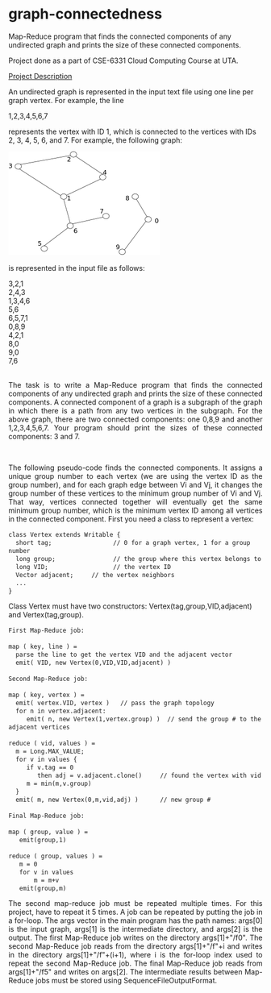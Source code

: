 # graph-connectedness
Map-Reduce program that finds the connected components of any undirected graph and prints the size of these connected components.

Project done as a part of CSE-6331 Cloud Computing Course at UTA.

<a href="https://lambda.uta.edu/cse6331/spring20/project3.html">Project Description</a>

<p>An undirected graph is represented in the input text file using one line per graph vertex. For example, the line</p>

<p>1,2,3,4,5,6,7</p>
</p>represents the vertex with ID 1, which is connected to the vertices with IDs 2, 3, 4, 5, 6, and 7. For example, the following graph:</p>

<img src="https://raw.githubusercontent.com/c-deshpande/graph-connectedness/master/img/p2.png"/>

<p>is represented in the input file as follows:</p>
3,2,1
<br>
2,4,3
<br>
1,3,4,6
<br>
5,6
<br>
6,5,7,1
<br>
0,8,9
<br>
4,2,1
<br>
8,0
<br>
9,0
<br>
7,6
<br>
<br>
<p align=justify>
The task is to write a Map-Reduce program that finds the connected components of any undirected graph and prints the size of these connected components. A connected component of a graph is a subgraph of the graph in which there is a path from any two vertices in the subgraph. For the above graph, there are two connected components: one 0,8,9 and another 1,2,3,4,5,6,7. Your program should print the sizes of these connected components: 3 and 7.
</p>
<br>
<p align=justify>
The following pseudo-code finds the connected components. It assigns a unique group number to each vertex (we are using the vertex ID as the group number), and for each graph edge between Vi and Vj, it changes the group number of these vertices to the minimum group number of Vi and Vj. That way, vertices connected together will eventually get the same minimum group number, which is the minimum vertex ID among all vertices in the connected component. First you need a class to represent a vertex:
</p>

```
class Vertex extends Writable {
  short tag;                 // 0 for a graph vertex, 1 for a group number
  long group;                // the group where this vertex belongs to
  long VID;                  // the vertex ID
  Vector adjacent;     // the vertex neighbors
  ...
}
```

<p>Class Vertex must have two constructors: Vertex(tag,group,VID,adjacent) and Vertex(tag,group).</p>

```
First Map-Reduce job:

map ( key, line ) =
  parse the line to get the vertex VID and the adjacent vector
  emit( VID, new Vertex(0,VID,VID,adjacent) )
  
Second Map-Reduce job:

map ( key, vertex ) =
  emit( vertex.VID, vertex )   // pass the graph topology
  for n in vertex.adjacent:
     emit( n, new Vertex(1,vertex.group) )  // send the group # to the adjacent vertices

reduce ( vid, values ) =
  m = Long.MAX_VALUE;
  for v in values {
     if v.tag == 0
        then adj = v.adjacent.clone()     // found the vertex with vid
     m = min(m,v.group)
  }
  emit( m, new Vertex(0,m,vid,adj) )      // new group #
  
Final Map-Reduce job:

map ( group, value ) =
   emit(group,1)

reduce ( group, values ) =
   m = 0
   for v in values
       m = m+v
   emit(group,m)
```

<p align=justify>
The second map-reduce job must be repeated multiple times. For this project, have to repeat it 5 times. A job can be repeated by putting the job in a for-loop. The args vector in the main program has the path names: args[0] is the input graph, args[1] is the intermediate directory, and args[2] is the output. The first Map-Reduce job writes on the directory args[1]+"/f0". The second Map-Reduce job reads from the directory args[1]+"/f"+i and writes in the directory args[1]+"/f"+(i+1), where i is the for-loop index used to repeat the second Map-Reduce job. The final Map-Reduce job reads from args[1]+"/f5" and writes on args[2]. The intermediate results between Map-Reduce jobs must be stored using SequenceFileOutputFormat.
</p>
